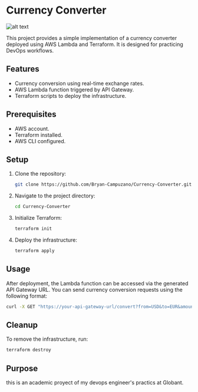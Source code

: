 
# Currency Converter

![alt text]()

This project provides a simple implementation of a currency converter deployed using AWS Lambda and Terraform. It is designed for practicing DevOps workflows.

## Features

- Currency conversion using real-time exchange rates.
- AWS Lambda function triggered by API Gateway.
- Terraform scripts to deploy the infrastructure.

## Prerequisites

- AWS account.
- Terraform installed.
- AWS CLI configured.

## Setup

1. Clone the repository:
   ```bash
   git clone https://github.com/Bryan-Campuzano/Currency-Converter.git
   ```
2. Navigate to the project directory:
   ```bash
   cd Currency-Converter
   ```
3. Initialize Terraform:
   ```bash
   terraform init
   ```
4. Deploy the infrastructure:
   ```bash
   terraform apply
   ```

## Usage

After deployment, the Lambda function can be accessed via the generated API Gateway URL. You can send currency conversion requests using the following format:

```bash
curl -X GET "https://your-api-gateway-url/convert?from=USD&to=EUR&amount=100"
```

## Cleanup

To remove the infrastructure, run:
```bash
terraform destroy
```

## Purpose 

this is an academic proyect of my devops engineer's practics at Globant.